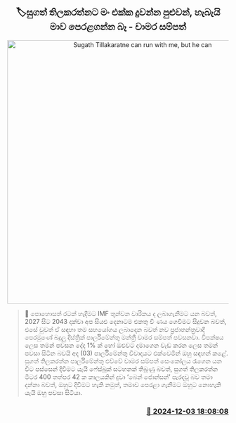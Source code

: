 <p align='center'><b><h2 align='center' title='Sugath Tillakaratne can run with me, but he can't knock me down - Chamara Sampath'>🏷සුගත් තිලකරත්නට මං එක්ක දුවන්න පුළුවන්, හැබැයි මාව පෙරළගන්න බෑ - චාමර සම්පත්</h2></b></p>
<p align='center'><img src='https://helakuru.sgp1.cdn.digitaloceanspaces.com/esana/images/lib/chamara-sampath-dasanayake.jpg' width='600' alt='Sugath Tillakaratne can run with me, but he can't knock me down - Chamara Sampath'></p>

>📝 පොහොසත් රටක් හැදීමට IMF තුන්වන වාරිකය ද ලබාගැනීමට යන බවත්, 2027 සිට 2043 දක්වා අප සියළු දෙනාටම එකතු වී ණය ගෙවීමට සිදුවන බවත්, එසේ වුවත් ඒ සඳහා තම සහයෝගය ලබාදෙන බවත් නව ප්‍රජාතන්ත්‍රවාදී පෙරමුණේ බදුලු දිස්ත්‍රික් පාර්ලිමේන්තු මන්ත්‍රී චාමර සම්පත් පවසනවා.
විපක්ෂය ලෙස තමන් පවසන දේද 1% ක් හෝ ඔළුවට දමාගෙන වැඩ කරන ලෙස තමන් පවසා සිටින බවයි අද (03) පාර්ලිමේන්තු විවාදයට එක්වෙමින් ඔහු සඳහන් කළේ.
සුගත් තිලකරත්න පාර්ලිමේන්තු එව්වේ චාමර සම්පත් සෙංකෝලය රැගෙන යන විට පස්සෙන් දිවීමට යැයි ෆේස්බුක් සටහනක් තිබුණු බවත්, සුගත් තිලකරත්න මීටර 400 තත්පර 42 ක කාලයකින් දුවා ‘බෙන් ජොන්සන්’ පැරදවූ බව තමා දන්නා බවත්, ඔහුට දිවීමට හැකි නමුත්, තමාව පෙරළා ගැනීමට ඔහුට නොහැකි යැයි ඔහු පවසා සිටියා. 


<h3 align='right'><a href='https://www.helakuru.lk/esana/p/105638/'>📅 2024-12-03 18:08:08</a></h3>
